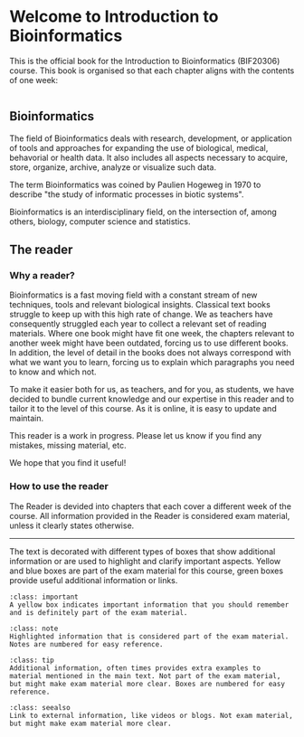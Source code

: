 # Welcome to Introduction to Bioinformatics

This is the official book for the Introduction to Bioinformatics (BIF20306) course. This book is organised so that each chapter aligns with the contents of one week:

```{tableofcontents}

```

## Bioinformatics

The field of Bioinformatics deals with research, development, or application of tools and
approaches for expanding the use of biological, medical, behavorial or health
data. It also includes all aspects necessary to acquire, store, organize, archive, analyze or visualize such data.

The term Bioinformatics was coined by Paulien Hogeweg in 1970 to describe "the study of informatic processes in biotic systems".

Bioinformatics is an interdisciplinary field, on the intersection of, among others, biology, computer science and statistics.

## The reader

### Why a reader?

Bioinformatics is a fast moving field with a constant stream of new techniques, tools and relevant biological insights. Classical text books struggle to keep up with this high rate of change. We as teachers have consequently struggled each year to collect a relevant set of reading materials. Where one book might have fit one week, the chapters relevant to another week might have been outdated, forcing us to use different books. In addition, the level of detail in the books does not always correspond with what we want you to learn, forcing us to explain which paragraphs you need to know and which not.

To make it easier both for us, as teachers, and for you, as students, we have decided to bundle current knowledge and our expertise in this reader and to tailor it to the level of this course. As it is online, it is easy to update and maintain.

This reader is a work in progress. Please let us know if you find any mistakes, missing material, etc.

We hope that you find it useful!

### How to use the reader

The Reader is devided into chapters that each cover a different week of the course. All information provided in the Reader is considered exam material, unless it clearly states otherwise.

---

The text is decorated with different types of boxes that show additional information or are used to highlight and clarify important aspects. Yellow and blue boxes are part of the exam material for this course, green boxes provide useful additional information or links.

```{admonition} Important information
:class: important
A yellow box indicates important information that you should remember and is definitely part of the exam material.
```

```{admonition} Note 1: Noteworthy information
:class: note
Highlighted information that is considered part of the exam material. Notes are numbered for easy reference.
```

```{admonition} Box 1: Additional information
:class: tip
Additional information, often times provides extra examples to material mentioned in the main text. Not part of the exam material, but might make exam material more clear. Boxes are numbered for easy reference.
```

```{admonition} See also
:class: seealso
Link to external information, like videos or blogs. Not exam material, but might make exam material more clear.
```
